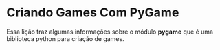 # Criando Games Com PyGame

Essa lição traz algumas informações sobre o módulo **pygame** que é uma biblioteca python para criação de games.
